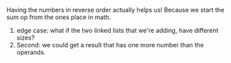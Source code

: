 Having the numbers in reverse order actually helps us! Because we start the sum op from the ones place in math.

1. edge case: what if the two linked lists that we're adding, have different sizes? 
2. Second: we could get a result that has one more number than the operands.